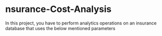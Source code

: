 # nsurance-Cost-Analysis
In this project, you have to perform analytics operations on an insurance database that uses the below mentioned parameters
